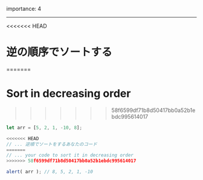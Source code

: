 importance: 4

---

<<<<<<< HEAD
# 逆の順序でソートする
=======
# Sort in decreasing order
>>>>>>> 58f6599df71b8d50417bb0a52b1ebdc995614017

```js
let arr = [5, 2, 1, -10, 8];

<<<<<<< HEAD
// ... 逆順でソートをするあなたのコード
=======
// ... your code to sort it in decreasing order
>>>>>>> 58f6599df71b8d50417bb0a52b1ebdc995614017

alert( arr ); // 8, 5, 2, 1, -10
```
